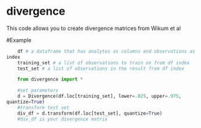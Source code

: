 # divergence
This code allows you to create divergence matrices from Wikum et al

#Example

```python
    df # a dataframe that has analytes as columns and observations as
index
    training_set # a list of observations to train on from df index
    test_set # a list of observations in the result from df index

    from divergence import *

    #set parameters
    d = Divergence(df.loc[training_set], lower=.025, upper=.975,
quantize=True)
    #transform test set
    div_df = d.transform(df.loc[test_set], quantize=True)
    #div_df is your divergence matrix
```
